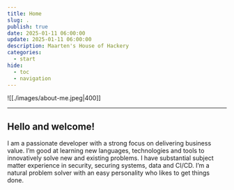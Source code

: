 ```yaml
---
title: Home
slug: .
publish: true
date: 2025-01-11 06:00:00
update: 2025-01-11 06:00:00
description: Maarten's House of Hackery
categories:
  - start
hide:
  - toc
  - navigation
---
```


![[./images/about-me.jpeg|400]]

---

## Hello and welcome!

I am a passionate developer with a strong focus on delivering business value. I’m good at learning new languages, technologies and tools to innovatively solve new and existing problems. I have substantial subject matter experience in security, securing systems, data and CI/CD. I’m a natural problem solver with an easy personality who likes to get things done.
